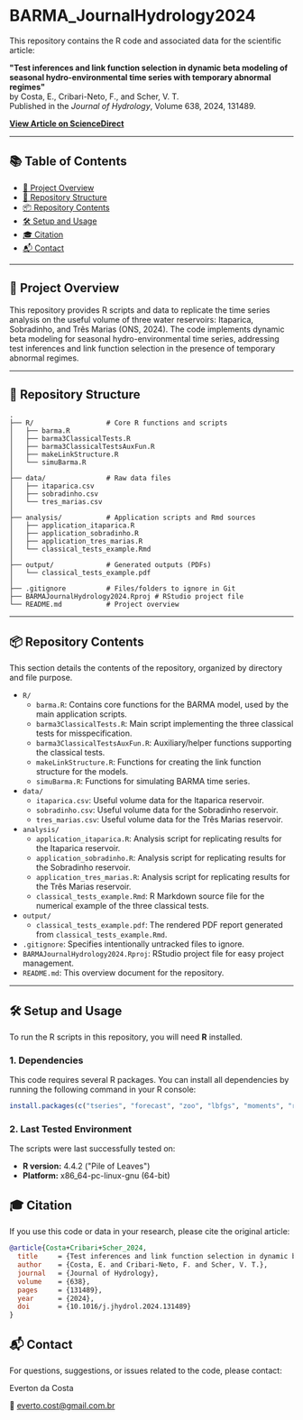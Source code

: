 # BARMA_JournalHydrology2024

This repository contains the R code and associated data for the scientific article:

**"Test inferences and link function selection in dynamic beta modeling of seasonal hydro-environmental time series with temporary abnormal regimes"**  
by Costa, E., Cribari-Neto, F., and Scher, V. T.  
Published in the *Journal of Hydrology*, Volume 638, 2024, 131489.

[**View Article on ScienceDirect**](https://doi.org/10.1016/j.jhydrol.2024.131489)

---

## 📚 Table of Contents

- [📄 Project Overview](#-project-overview)
- [📂 Repository Structure](#-repository-structure)
- [📦 Repository Contents](#-repository-contents)
- [🛠️ Setup and Usage](#️-setup-and-usage)
- [🎓 Citation](#-citation)
- [📬 Contact](#contact)

---

## 📄 Project Overview

This repository provides R scripts and data to replicate the time series analysis on the useful volume of three water reservoirs: Itaparica, Sobradinho, and Três Marias (ONS, 2024). The code implements dynamic beta modeling for seasonal hydro-environmental time series, addressing test inferences and link function selection in the presence of temporary abnormal regimes.

---

## 📂 Repository Structure

```plaintext
.
├── R/                  # Core R functions and scripts
│   ├── barma.R
│   ├── barma3ClassicalTests.R
│   ├── barma3ClassicalTestsAuxFun.R
│   ├── makeLinkStructure.R
│   └── simuBarma.R
│
├── data/               # Raw data files
│   ├── itaparica.csv
│   ├── sobradinho.csv
│   └── tres_marias.csv
│
├── analysis/           # Application scripts and Rmd sources
│   ├── application_itaparica.R
│   ├── application_sobradinho.R
│   ├── application_tres_marias.R
│   └── classical_tests_example.Rmd
│
├── output/             # Generated outputs (PDFs)
│   └── classical_tests_example.pdf
│
├── .gitignore          # Files/folders to ignore in Git
├── BARMAJournalHydrology2024.Rproj # RStudio project file
└── README.md           # Project overview
```

---

## 📦 Repository Contents

This section details the contents of the repository, organized by directory and file purpose.

*   `R/`
    *   `barma.R`: Contains core functions for the BARMA model, used by the main application scripts.
    *   `barma3ClassicalTests.R`: Main script implementing the three classical tests for misspecification.
    *   `barma3ClassicalTestsAuxFun.R`: Auxiliary/helper functions supporting the classical tests.
    *   `makeLinkStructure.R`: Functions for creating the link function structure for the models.
    *   `simuBarma.R`: Functions for simulating BARMA time series.
*   `data/`
    *   `itaparica.csv`: Useful volume data for the Itaparica reservoir.
    *   `sobradinho.csv`: Useful volume data for the Sobradinho reservoir.
    *   `tres_marias.csv`: Useful volume data for the Três Marias reservoir.
*   `analysis/`
    *   `application_itaparica.R`: Analysis script for replicating results for the Itaparica reservoir.
    *   `application_sobradinho.R`: Analysis script for replicating results for the Sobradinho reservoir.
    *   `application_tres_marias.R`: Analysis script for replicating results for the Três Marias reservoir.
    *   `classical_tests_example.Rmd`: R Markdown source file for the numerical example of the three classical tests.
*   `output/`
    *   `classical_tests_example.pdf`: The rendered PDF report generated from `classical_tests_example.Rmd`.
*   `.gitignore`: Specifies intentionally untracked files to ignore.
*   `BARMAJournalHydrology2024.Rproj`: RStudio project file for easy project management.
*   `README.md`: This overview document for the repository.

---

## 🛠️ Setup and Usage

To run the R scripts in this repository, you will need **R** installed.

### 1. Dependencies

This code requires several R packages. You can install all dependencies by running the following command in your R console:

```R
install.packages(c("tseries", "forecast", "zoo", "lbfgs", "moments", "rmarkdown"))
```

### 2. Last Tested Environment
The scripts were last successfully tested on:
*   **R version:** 4.4.2 ("Pile of Leaves")
*   **Platform:** x86_64-pc-linux-gnu (64-bit)

## 🎓 Citation

If you use this code or data in your research, please cite the original article:

```bibtex
@article{Costa+Cribari+Scher_2024,
  title     = {Test inferences and link function selection in dynamic beta modeling of seasonal hydro-environmental time series with temporary abnormal regimes},
  author    = {Costa, E. and Cribari-Neto, F. and Scher, V. T.},
  journal   = {Journal of Hydrology},
  volume    = {638},
  pages     = {131489}, 
  year      = {2024},
  doi       = {10.1016/j.jhydrol.2024.131489}
}

```

## 📬 Contact
For questions, suggestions, or issues related to the code, please contact:

Everton da Costa

📧 everto.cost@gmail.com.br
